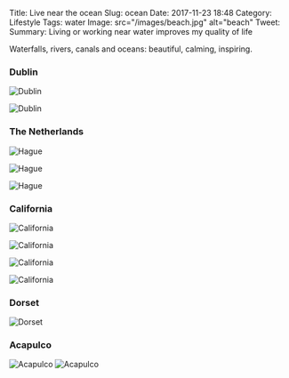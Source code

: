Title: Live near the ocean
Slug: ocean
Date: 2017-11-23 18:48
Category:  Lifestyle 
Tags: water
Image: src="/images/beach.jpg" alt="beach"
Tweet: 
Summary: Living or working near water improves my quality of life

Waterfalls, rivers, canals and oceans: beautiful, calming, inspiring.

### Dublin

![Dublin]({filename}../images/dublin.jpg)

![Dublin]({filename}../images/dublin1.jpg)

### The Netherlands

![Hague]({filename}../images/hague.jpg)

![Hague]({filename}../images/amsterdam3.jpg)

![Hague]({filename}../images/amsterdam1.jpg)

### California

![California]({filename}../images/california3.jpg)

![California]({filename}../images/california2.jpg)

![California]({filename}../images/california7.jpg)

![California]({filename}../images/california9.jpg)

### Dorset

![Dorset]({filename}../images/dorset.jpg)

### Acapulco

![Acapulco]({filename}../images/mex1.jpg)
![Acapulco]({filename}../images/mex2.jpg)